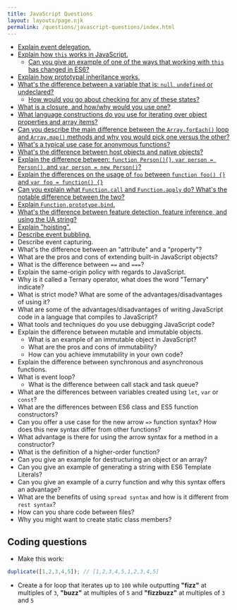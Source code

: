 ```yaml
---
title: JavaScript Questions
layout: layouts/page.njk
permalink: /questions/javascript-questions/index.html
---
```


* [Explain event delegation.](../answers/Answers-To-JavaScript-Questions/1-Explain-event-delegation.md)
* [Explain how `this` works in JavaScript.](../answers/Answers-To-JavaScript-Questions/2-Explain-how-this-works-in-JavaScript.md)
  * [Can you give an example of one of the ways that working with `this` has changed in ES6?](../answers/Answers-To-JavaScript-Questions/2-Explain-how-this-works-in-JavaScript.md)
* [Explain how prototypal inheritance works.](../answers/Answers-To-JavaScript-Questions/3-Explain-how-prototypal-inheritance-works.md)
* [What's the difference between a variable that is: `null`, `undefined` or undeclared?](../answers/Answers-To-JavaScript-Questions/5-Whats-the-difference-between-a-variable-that-is-null-undefined-or-undeclared.md)
  * [How would you go about checking for any of these states?](../answers/Answers-To-JavaScript-Questions/5-Whats-the-difference-between-a-variable-that-is-null-undefined-or-undeclared.md)
* [What is a closure, and how/why would you use one?](../answers/Answers-To-JavaScript-Questions/6-What-is-a-closure-and-howwhy-would-you-use-one.md)
* [What language constructions do you use for iterating over object properties and array items?](../answers/Answers-To-JavaScript-Questions/7-What-language-constructions-do-you-use-for-iterating-over-object-properties-and-array-items.md)
* [Can you describe the main difference between the `Array.forEach()` loop and `Array.map()` methods and why you would pick one versus the other?](../answers/Answers-To-JavaScript-Questions/8-Can-you-describe-the-main-difference-between-the-ArrayforEach-loop-and-Arraymap-methods-and-why-you-would-pick-one-versus-the-other.md)
* [What's a typical use case for anonymous functions?](../answers/Answers-To-JavaScript-Questions/9-Whats-a-typical-use-case-for-anonymous-functions.md)
* [What's the difference between host objects and native objects?](../answers/Answers-To-JavaScript-Questions/10-Whats-the-difference-between-host-objects-and-native-objects.md)
* [Explain the difference between: `function Person(){}`, `var person = Person()`, and `var person = new Person()`?](../answers/Answers-To-JavaScript-Questions/11-Explain-the-difference-between-function-Person-var-person-Person-and-var-person-new-Person.md)
* [Explain the differences on the usage of `foo` between `function foo() {}` and `var foo = function() {}`](../answers/Answers-To-JavaScript-Questions/12-Explain-the-differences-on-the-usage-of-foo-between-function-foo-and-var-foo-function.md)
* [Can you explain what `Function.call` and `Function.apply` do? What's the notable difference between the two?](../answers/Answers-To-JavaScript-Questions/13-Can-you-explain-what-Functioncall-and-Functionapply-do-Whats-the-notable-difference-between-the-two.md)
* [Explain `Function.prototype.bind`.](../answers/Answers-To-JavaScript-Questions/14-Explain-Function-prototype-bind.md)
* [What's the difference between feature detection, feature inference, and using the UA string?](../answers/Answers-To-JavaScript-Questions/15-Whats-the-difference-between-feature-detection-feature-inference-and-using-the-UA-string.md)
* [Explain "hoisting".](../answers/Answers-To-JavaScript-Questions/16-Explain-hoisting.md)
* [Describe event bubbling.](../answers/Answers-To-JavaScript-Questions/17-Event-bubbling.md)
* Describe event capturing.
* What's the difference between an "attribute" and a "property"?
* What are the pros and cons of extending built-in JavaScript objects?
* What is the difference between `==` and `===`?
* Explain the same-origin policy with regards to JavaScript.
* Why is it called a Ternary operator, what does the word "Ternary" indicate?
* What is strict mode? What are some of the advantages/disadvantages of using it?
* What are some of the advantages/disadvantages of writing JavaScript code in a language that compiles to JavaScript?
* What tools and techniques do you use debugging JavaScript code?
* Explain the difference between mutable and immutable objects.
  * What is an example of an immutable object in JavaScript?
  * What are the pros and cons of immutability?
  * How can you achieve immutability in your own code?
* Explain the difference between synchronous and asynchronous functions.
* What is event loop?
  * What is the difference between call stack and task queue?
* What are the differences between variables created using `let`, `var` or `const`?
* What are the differences between ES6 class and ES5 function constructors?
* Can you offer a use case for the new arrow `=>` function syntax? How does this new syntax differ from other functions?
* What advantage is there for using the arrow syntax for a method in a constructor?
* What is the definition of a higher-order function?
* Can you give an example for destructuring an object or an array?
* Can you give an example of generating a string with ES6 Template Literals?
* Can you give an example of a curry function and why this syntax offers an advantage?
* What are the benefits of using `spread syntax` and how is it different from `rest syntax`?
* How can you share code between files?
* Why you might want to create static class members?

## Coding questions
* Make this work:
```javascript
duplicate([1,2,3,4,5]); // [1,2,3,4,5,1,2,3,4,5]
```
* Create a for loop that iterates up to `100` while outputting **"fizz"** at multiples of `3`, **"buzz"** at multiples of `5` and **"fizzbuzz"** at multiples of `3` and `5`
